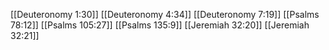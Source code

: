 [[Deuteronomy 1:30]]
[[Deuteronomy 4:34]]
[[Deuteronomy 7:19]]
[[Psalms 78:12]]
[[Psalms 105:27]]
[[Psalms 135:9]]
[[Jeremiah 32:20]]
[[Jeremiah 32:21]]
